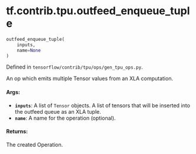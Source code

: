 <div itemscope itemtype="http://developers.google.com/ReferenceObject">
<meta itemprop="name" content="tf.contrib.tpu.outfeed_enqueue_tuple" />
</div>

# tf.contrib.tpu.outfeed_enqueue_tuple

``` python
outfeed_enqueue_tuple(
    inputs,
    name=None
)
```



Defined in `tensorflow/contrib/tpu/ops/gen_tpu_ops.py`.

An op which emits multiple Tensor values from an XLA computation.

#### Args:

* <b>`inputs`</b>: A list of `Tensor` objects.
    A list of tensors that will be inserted into the outfeed queue as an
    XLA tuple.
* <b>`name`</b>: A name for the operation (optional).


#### Returns:

The created Operation.